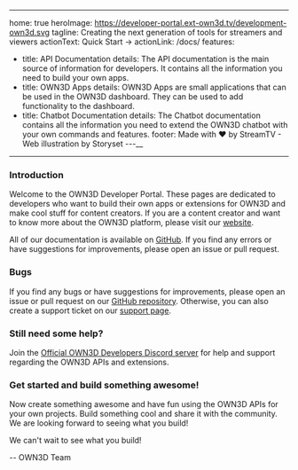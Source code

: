 ---
home: true
heroImage: https://developer-portal.ext-own3d.tv/development-own3d.svg
tagline: Creating the next generation of tools for streamers and viewers
actionText: Quick Start →
actionLink: /docs/
features:
- title: API Documentation
  details: The API documentation is the main source of information for developers. It contains all the information you need to build your own apps.
- title: OWN3D Apps
  details: OWN3D Apps are small applications that can be used in the OWN3D dashboard. They can be used to add functionality to the dashboard.
- title: Chatbot Documentation
  details: The Chatbot documentation contains all the information you need to extend the OWN3D chatbot with your own commands and features.
footer: Made with ❤ by StreamTV - Web illustration by Storyset
---__

<hr/>

### Introduction

Welcome to the OWN3D Developer Portal. These pages are dedicated to developers who want to build their own apps or
extensions for OWN3D and make cool stuff for content creators. If you are a content creator and want to know more about
the OWN3D platform, please visit our [website](https://own3d.tv).

All of our documentation is available on [GitHub](https://github.com/own3d/docs). If you find any errors or have
suggestions for improvements, please open an issue or pull request.

### Bugs

If you find any bugs or have suggestions for improvements, please open an issue or pull request on our [GitHub
repository](https://github.com/own3d/docs). Otherwise, you can also create a support ticket on our [support
page](https://www.own3d.tv/contact/).

### Still need some help?

Join the [Official OWN3D Developers Discord server](https://discord.gg/NyejWgn) for help and support regarding the OWN3D
APIs and extensions.

### Get started and build something awesome!

Now create something awesome and have fun using the OWN3D APIs for your own projects. Build something cool and share it
with the community. We are looking forward to seeing what you build!

We can't wait to see what you build!

-- OWN3D Team

<br/>